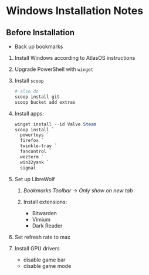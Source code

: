 # Windows Installation Notes

## Before Installation

- Back up bookmarks

1. Install Windows according to AtlasOS instructions

2. Upgrade PowerShell with `winget`

3. Install `scoop`

   ```powershell
   # also do
   scoop install git
   scoop bucket add extras
   ```

4. Install apps:

   ```powershell
   winget install --id Valve.Steam
   scoop install `
     powertoys `
     firefox `
     twinkle-tray `
     fancontrol `
     wezterm `
     win32yank `
     signal
   ```

5. Set up LibreWolf

   1. _Bookmarks Toolbar_ -> _Only show on new tab_

   2. Install extensions:

      - Bitwarden
      - Vimium
      - Dark Reader

6. Set refresh rate to max

7. Install GPU drivers

   - disable game bar
   - disable game mode
